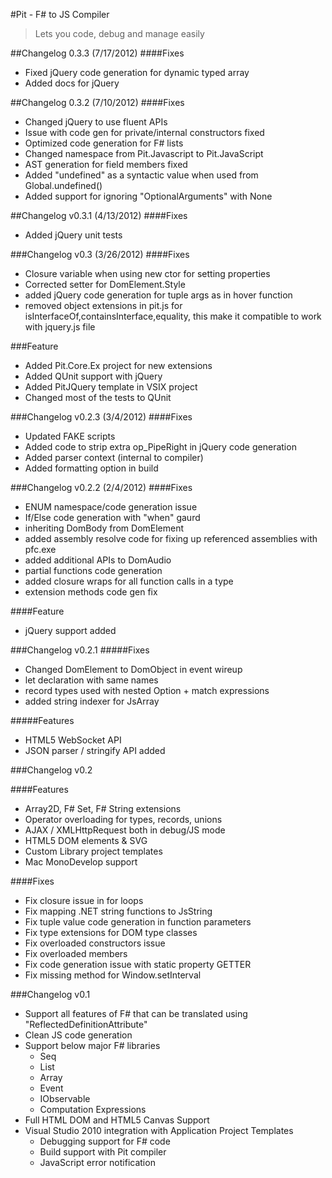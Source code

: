 #Pit - F# to JS Compiler
>Lets you code, debug and manage easily

##Changelog 0.3.3 (7/17/2012)
####Fixes
* Fixed jQuery code generation for dynamic typed array
* Added docs for jQuery

##Changelog 0.3.2 (7/10/2012)
####Fixes
* Changed jQuery to use fluent APIs
* Issue with code gen for private/internal constructors fixed
* Optimized code generation for F# lists
* Changed namespace from Pit.Javascript to Pit.JavaScript
* AST generation for field members fixed
* Added "undefined" as a syntactic value when used from Global.undefined()
* Added support for ignoring "OptionalArguments" with None

##Changelog v0.3.1 (4/13/2012)
####Fixes
* Added jQuery unit tests

###Changelog v0.3 (3/26/2012)
####Fixes
* Closure variable when using new ctor for setting properties
* Corrected setter for DomElement.Style
* added jQuery code generation for tuple args as in hover function
* removed object extensions in pit.js for isInterfaceOf,containsInterface,equality, this make it compatible to work with jquery.js file

###Feature
* Added Pit.Core.Ex project for new extensions 
* Added QUnit support with jQuery
* Added PitJQuery template in VSIX project
* Changed most of the tests to QUnit

###Changelog v0.2.3 (3/4/2012)
####Fixes
* Updated FAKE scripts
* Added code to strip extra op_PipeRight in jQuery code generation
* Added parser context (internal to compiler)
* Added formatting option in build

###Changelog v0.2.2 (2/4/2012)
####Fixes
* ENUM namespace/code generation issue
* If/Else code generation with "when" gaurd
* inheriting DomBody from DomElement
* added assembly resolve code for fixing up referenced assemblies with pfc.exe
* added additional APIs to DomAudio
* partial functions code generation
* added closure wraps for all function calls in a type
* extension methods code gen fix

####Feature
* jQuery support added

###Changelog v0.2.1
#####Fixes
* Changed DomElement to DomObject in event wireup
* let declaration with same names
* record types used with nested Option + match expressions
* added string indexer for JsArray

#####Features
* HTML5 WebSocket API
* JSON parser / stringify API added

###Changelog v0.2

####Features
* Array2D, F# Set, F# String extensions
* Operator overloading for types, records, unions
* AJAX / XMLHttpRequest both in debug/JS mode
* HTML5 DOM elements & SVG
* Custom Library project templates
* Mac MonoDevelop support

####Fixes
* Fix closure issue in for loops
* Fix mapping .NET string functions to JsString
* Fix tuple value code generation in function parameters
* Fix type extensions for DOM type classes
* Fix overloaded constructors issue
* Fix overloaded members
* Fix code generation issue with static property GETTER
* Fix missing method for Window.setInterval

###Changelog v0.1

* Support all features of F# that can be translated using "ReflectedDefinitionAttribute"
* Clean JS code generation
* Support below major F# libraries
  * Seq
  * List
  * Array
  * Event
  * IObservable
  * Computation Expressions
* Full HTML DOM and HTML5 Canvas Support
* Visual Studio 2010 integration with Application Project Templates
  * Debugging support for F# code
  * Build support with Pit compiler
  * JavaScript error notification